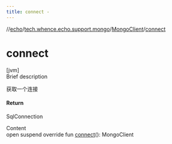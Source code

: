 ```yaml
---
title: connect -
---
```

//[echo](../../index.md)/[tech.whence.echo.support.mongo](../index.md)/[MongoClient](index.md)/[connect](connect.md)



# connect  
[jvm]  
Brief description  


获取一个连接



#### Return  


SqlConnection

  
Content  
open suspend override fun [connect](connect.md)(): MongoClient  




